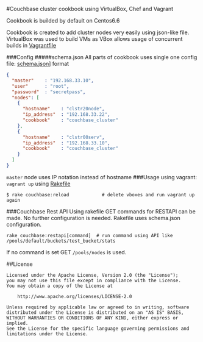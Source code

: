 #Couchbase cluster cookbook using VirtualBox, Chef and Vagrant

Cookbook is builded by default on Centos6.6

Cookbook is created to add cluster nodes very easily using json-like file.
VirtualBox was used to build VMs as VBox allows usage of concurrent builds in
[Vagrantfile](../Vagrantfile)

###Config
#####schema.json
All parts of cookbook uses single one config file:
[schema.json](../cookbooks/couchbase_cluster/files/schema.json)] format
```json
{
  "master"    : "192.168.33.10",
  "user"      : "root",
  "password"  : "secretpass",
  "nodes": [
    {
      "hostname"    : "clstr20node",
      "ip_address"  : "192.168.33.22",
      "cookbook"    : "couchbase_cluster"
    },
    {
      "hostname"    : "clstr00serv",
      "ip_address"  : "192.168.33.10",
      "cookbook"    : "couchbase_cluster"
    }
  ]
}
```
`master` node uses IP notation instead of hostname
###Usage
using vagrant: `vagrant up`
using [Rakefile](../Rakefile)
```shell
$ rake couchbase:reload            # delete vboxes and run vagrant up again
```

###Couchbase Rest API
Using rakefile GET commands for RESTAPI can be made. No further configuration is
needed. Rakefile uses schema.json configuration.
```shell
rake couchbase:restapi[command]  # run command using API like /pools/default/buckets/test_bucket/stats
```
If no command is set GET `/pools/nodes` is used.

##License
```
Licensed under the Apache License, Version 2.0 (the "License");
you may not use this file except in compliance with the License.
You may obtain a copy of the License at

    http://www.apache.org/licenses/LICENSE-2.0

Unless required by applicable law or agreed to in writing, software
distributed under the License is distributed on an "AS IS" BASIS,
WITHOUT WARRANTIES OR CONDITIONS OF ANY KIND, either express or implied.
See the License for the specific language governing permissions and
limitations under the License.
```
